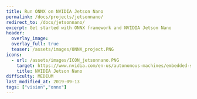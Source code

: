 ```yaml
---
title: Run ONNX on NVIDIA Jetson Nano
permalink: /docs/projects/jetsonnano/
redirect_to: /docs/jetsonnano/
excerpt: Get started with ONNX framework and NVIDIA Jetson Nano
header:
  overlay_image: 
  overlay_full: true
  teaser: /assets/images/ONNX_project.PNG
icons:
  - url: /assets/images/ICON_jetsonnano.PNG
    target: https://www.nvidia.com/en-us/autonomous-machines/embedded-systems/jetson-nano/
    title: NVIDIA Jetson Nano
difficulty: MEDIUM
last_modified_at: 2019-09-13
tags: ["vision","onnx"]
---
```

